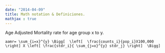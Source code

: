 ```yaml
---
date: "2014-04-09"
title: Math notation & Definiciones.
mathjax : true
---
```


Age Adjusted Mortality rate for age group  x to y. 

``aamr= \sum_{i=x}^{y} \Bigg[  \left[  \frac{counts_i}{pop_i}X100,000 \right] X \left[ \frac{stdr_i}{ \sum_{j=x}^{y} stdr_j} \right]  \Bigg]``


